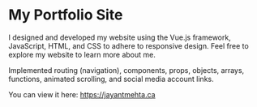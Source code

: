 # My Portfolio Site

I designed and developed my website using the Vue.js framework, JavaScript, HTML, and CSS to adhere to responsive design. Feel free to explore my website to learn more about me.

Implemented routing (navigation), components, props, objects, arrays, functions, animated scrolling, and social media account links.

You can view it here: https://jayantmehta.ca


